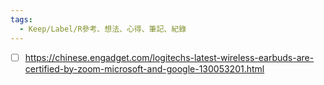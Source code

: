 ```yaml
---
tags:
  - Keep/Label/R參考、想法、心得、筆記、紀錄
---
```



- [ ] https://chinese.engadget.com/logitechs-latest-wireless-earbuds-are-certified-by-zoom-microsoft-and-google-130053201.html